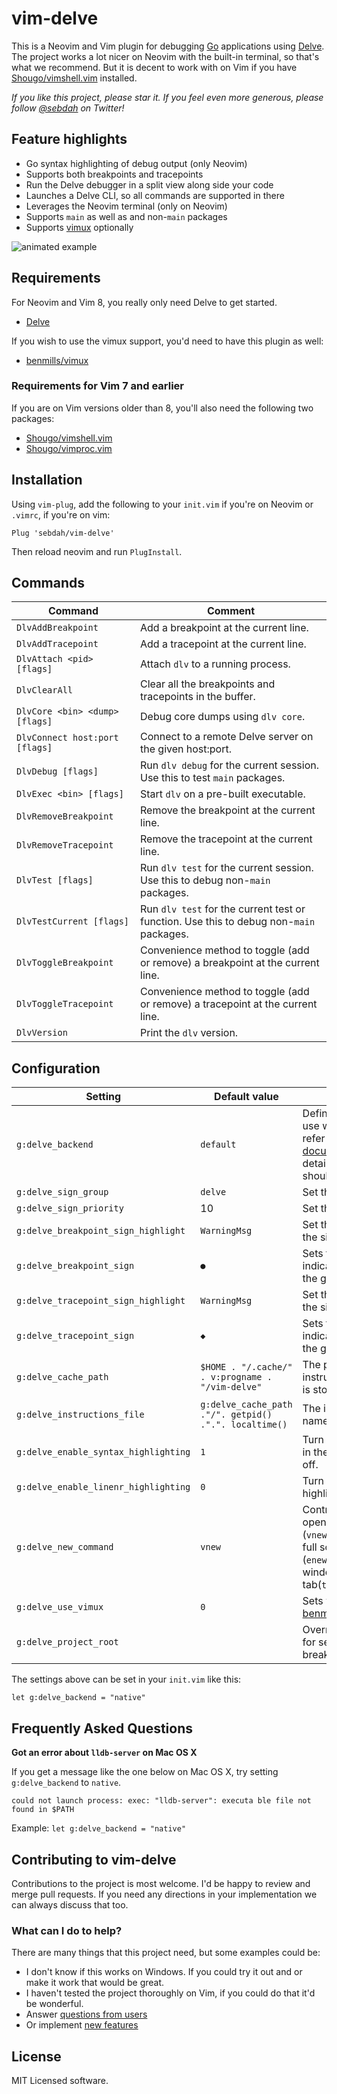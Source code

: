 vim-delve
=========

This is a Neovim and Vim plugin for debugging [Go](https://golang.org)
applications using [Delve](https://github.com/go-delve/delve). The project
works a lot nicer on Neovim with the built-in terminal, so that's what we
recommend. But it is decent to work with on Vim if you have
[Shougo/vimshell.vim](https://github.com/Shougo/vimshell.vim) installed.

*If you like this project, please star it. If you feel even more generous,
please follow [@sebdah](https://twitter.com/sebdah) on Twitter!*

Feature highlights
------------------

- Go syntax highlighting of debug output (only Neovim)
- Supports both breakpoints and tracepoints
- Run the Delve debugger in a split view along side your code
- Launches a Delve CLI, so all commands are supported in there
- Leverages the Neovim terminal (only on Neovim)
- Supports `main` as well as and non-`main` packages
- Supports [vimux](https://github.com/benmills/vimux) optionally

![animated example](https://github.com/sebdah/vim-delve/raw/master/vim-delve-demo.gif "vim-delve demo")

Requirements
------------

For Neovim and Vim 8, you really only need Delve to get started.

- [Delve](https://github.com/go-delve/delve)

If you wish to use the vimux support, you'd need to have this plugin as well:

- [benmills/vimux](https://github.com/benmills/vimux)

### Requirements for Vim 7 and earlier

If you are on Vim versions older than 8, you'll also need the following two packages:

- [Shougo/vimshell.vim](https://github.com/Shougo/vimshell.vim)
- [Shougo/vimproc.vim](https://github.com/Shougo/vimproc.vim)

Installation
------------

Using `vim-plug`, add the following to your `init.vim` if you're on Neovim or
`.vimrc`, if you're on vim:

`Plug 'sebdah/vim-delve'`

Then reload neovim and run `PlugInstall`.

Commands
--------

| Command                        | Comment
|--------------------------------|-----------------------------------------------------------------------------------
| `DlvAddBreakpoint`             | Add a breakpoint at the current line.
| `DlvAddTracepoint`             | Add a tracepoint at the current line.
| `DlvAttach <pid> [flags]`      | Attach `dlv` to a running process.
| `DlvClearAll`                  | Clear all the breakpoints and tracepoints in the buffer.
| `DlvCore <bin> <dump> [flags]` | Debug core dumps using `dlv core`.
| `DlvConnect host:port [flags]` | Connect to a remote Delve server on the given host:port.
| `DlvDebug [flags]`             | Run `dlv debug` for the current session. Use this to test `main` packages.
| `DlvExec <bin> [flags]`        | Start `dlv` on a pre-built executable.
| `DlvRemoveBreakpoint`          | Remove the breakpoint at the current line.
| `DlvRemoveTracepoint`          | Remove the tracepoint at the current line.
| `DlvTest [flags]`              | Run `dlv test` for the current session. Use this to debug non-`main` packages.
| `DlvTestCurrent [flags]`     | Run `dlv test` for the current test or function. Use this to debug non-`main` packages.
| `DlvToggleBreakpoint`          | Convenience method to toggle (add or remove) a breakpoint at the current line.
| `DlvToggleTracepoint`          | Convenience method to toggle (add or remove) a tracepoint at the current line.
| `DlvVersion`                   | Print the `dlv` version.

Configuration
-------------

| Setting                              | Default value                                         | Comment
|--------------------------------------|-------------------------------------------------------|-----------------------
| `g:delve_backend`                    | `default`                                             | Defines the backend to use with Delve. Please refer to the [Delve documentation](https://github.com/go-delve/delve/blob/master/Documentation/usage/dlv.md#options) for details on what you should set this value to.
| `g:delve_sign_group`                 | `delve`                                               | Set the sign group.
| `g:delve_sign_priority`              | 10                                                    | Set the sign priority.
| `g:delve_breakpoint_sign_highlight`  | `WarningMsg`                                          | Set the color profile for the sign.
| `g:delve_breakpoint_sign`            | `●`                                                   | Sets the sign to use to indicate breakpoints in the gutter.
| `g:delve_tracepoint_sign_highlight`  | `WarningMsg`                                          | Set the color profile for the sign.
| `g:delve_tracepoint_sign`            | `◆`                                                   | Sets the sign to use to indicate tracepoints in the gutter.
| `g:delve_cache_path`                 | `$HOME . "/.cache/" . v:progname . "/vim-delve"`      | The path to where the instructions file for `dlv` is stored.
| `g:delve_instructions_file`          | `g:delve_cache_path ."/". getpid() .".". localtime()` | The instructions file name.
| `g:delve_enable_syntax_highlighting` | `1`                                                   | Turn syntax highlighting in the `dlv` output on or off.
| `g:delve_enable_linenr_highlighting` | `0`                                                   | Turn line number highlighting on or off.
| `g:delve_new_command`                | `vnew`                                                | Control if `dlv` should be opened in a vertical (`vnew`), horizontal (`new`), full screen window (`enew`) or full screen window in new tab(`tabnew`).
| `g:delve_use_vimux      `            | `0`                                                   | Sets whether to use [benmills/vimux](https://github.com/benmills/vimux)].
| `g:delve_project_root`               |                                                       | Override the path to use for setting breakpoints/tracepoints.

The settings above can be set in your `init.vim` like this:

```
let g:delve_backend = "native"
```

Frequently Asked Questions
--------------------------

**Got an error about `lldb-server` on Mac OS X**

If you get a message like the one below on Mac OS X, try setting
`g:delve_backend` to `native`.

```
could not launch process: exec: "lldb-server": executa ble file not found in $PATH
```

Example: `let g:delve_backend = "native"`

Contributing to vim-delve
-------------------------

Contributions to the project is most welcome. I'd be happy to review and merge
pull requests. If you need any directions in your implementation we can always
discuss that too.

### What can I do to help?

There are many things that this project need, but some examples could be:

- I don't know if this works on Windows. If you could try it out and or make it
    work that would be great.
- I haven't tested the project thoroughly on Vim, if you could do that it'd be
    wonderful.
- Answer [questions from users](https://github.com/sebdah/vim-delve/issues?q=is%3Aopen+is%3Aissue+label%3A%22help+wanted%22)
- Or implement [new features](https://github.com/sebdah/vim-delve/issues?q=is%3Aopen+is%3Aissue+label%3Aenhancement)

License
-------

MIT Licensed software.
